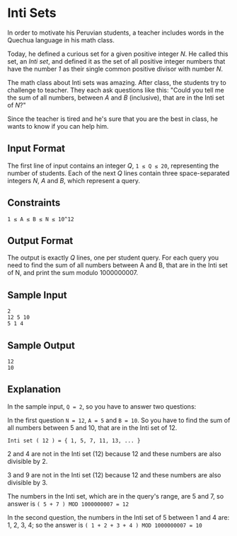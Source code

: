 # Inti Sets
In order to motivate his Peruvian students, a teacher includes words in the Quechua language in his math class.

Today, he defined a curious set for a given positive integer *N*. He called this set, an *Inti set*, and defined it as the set of all positive integer numbers that have the number *1* as their single common positive divisor with number *N*.

The math class about Inti sets was amazing. After class, the students try to challenge to teacher. They each ask questions like this: "Could you tell me the sum of all numbers, between *A* and *B* (inclusive), that are in the Inti set of *N*?"

Since the teacher is tired and he's sure that you are the best in class, he wants to know if you can help him.

## Input Format
The first line of input contains an integer *Q*, `1 ≤ Q ≤ 20`, representing the number of students. Each of the next *Q* lines contain three space-separated integers *N*, *A* and *B*, which represent a query.

## Constraints
```
1 ≤ A ≤ B ≤ N ≤ 10^12
```

## Output Format
The output is exactly *Q* lines, one per student query. For each query you need to find the sum of all numbers between A and B, that are in the Inti set of N, and print the sum modulo 1000000007.

## Sample Input
```
2
12 5 10
5 1 4
```

## Sample Output
```
12
10
```

## Explanation
In the sample input, `Q = 2`, so you have to answer two questions:

In the first question `N = 12`, `A = 5` and `B = 10`. So you have to find the sum of all numbers between 5 and 10, that are in the Inti set of 12.

`Inti set ( 12 ) = { 1, 5, 7, 11, 13, ... }`

2 and 4 are not in the Inti set (12) because 12 and these numbers are also divisible by 2.

3 and 9 are not in the Inti set (12) because 12 and these numbers are also divisible by 3.

The numbers in the Inti set, which are in the query's range, are 5 and 7, so answer is `( 5 + 7 ) MOD 1000000007 = 12`

In the second question, the numbers in the Inti set of 5 between 1 and 4 are: 1, 2, 3, 4; so the answer is `( 1 + 2 + 3 + 4 ) MOD 1000000007 = 10`
